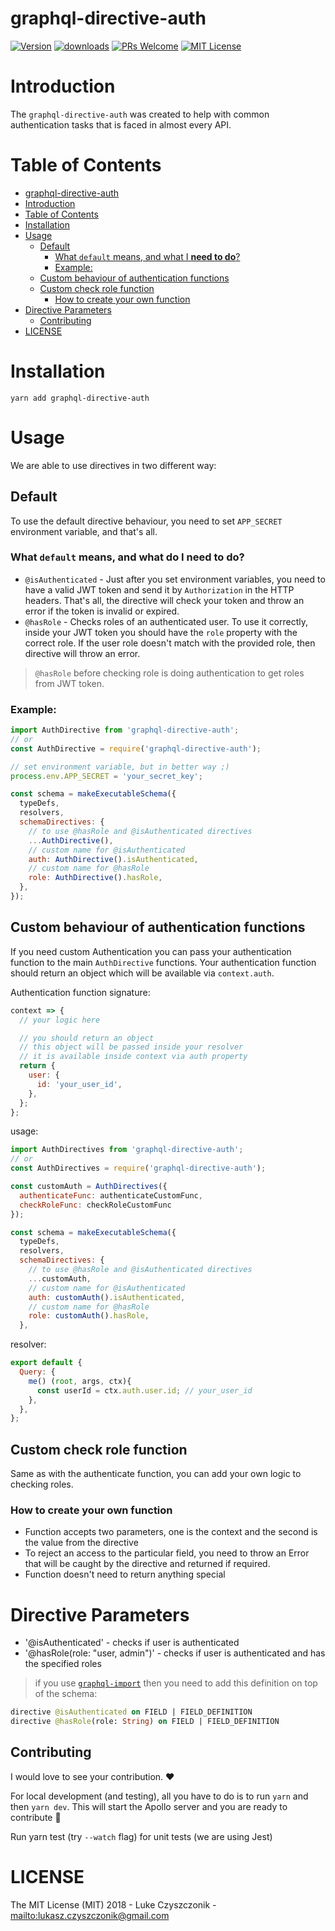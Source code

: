 # graphql-directive-auth

[![Version][version-badge]][package]
[![downloads][downloads-badge]][npmtrends]
[![PRs Welcome][prs-badge]][prs]
[![MIT License][license-badge]][build]

# Introduction

The `graphql-directive-auth` was created to help with common authentication tasks that is faced in almost every API.

# Table of Contents

- [graphql-directive-auth](#graphql-directive-auth)
- [Introduction](#introduction)
- [Table of Contents](#table-of-contents)
- [Installation](#installation)
- [Usage](#usage)
  - [Default](#default)
    - [What `default` means, and what I **need to do**?](#what-default-means-and-what-i-need-to-do)
    - [Example:](#example)
  - [Custom behaviour of authentication functions](#custom-behaviour-of-authentication-functions)
  - [Custom check role function](#custom-check-role-function)
    - [How to create your own function](#how-to-create-your-own-function)
- [Directive Parameters](#directive-parameters)
  - [Contributing](#contributing)
- [LICENSE](#license)

# Installation

```
yarn add graphql-directive-auth
```

# Usage

We are able to use directives in two different way:

## Default

To use the default directive behaviour, you need to set `APP_SECRET` environment variable, and that's all.

### What `default` means, and what do I **need to do**?

- `@isAuthenticated` - Just after you set environment variables, you need to have a valid JWT token and send it by `Authorization` in the HTTP headers. That's all, the directive will check your token and throw an error if the token is invalid or expired.
- `@hasRole` - Checks roles of an authenticated user. To use it correctly, inside your JWT token you should have the `role` property with the correct role. If the user role doesn't match with the provided role, then directive will throw an error.

> `@hasRole` before checking role is doing authentication to get roles from JWT token.

### Example:

```js
import AuthDirective from 'graphql-directive-auth';
// or
const AuthDirective = require('graphql-directive-auth');

// set environment variable, but in better way ;)
process.env.APP_SECRET = 'your_secret_key';

const schema = makeExecutableSchema({
  typeDefs,
  resolvers,
  schemaDirectives: {
    // to use @hasRole and @isAuthenticated directives
    ...AuthDirective(),
    // custom name for @isAuthenticated
    auth: AuthDirective().isAuthenticated,
    // custom name for @hasRole
    role: AuthDirective().hasRole,
  },
});
```

## Custom behaviour of authentication functions

If you need custom Authentication you can pass your authentication function to the main `AuthDirective` functions. Your authentication function should return an object which will be available via `context.auth`.

Authentication function signature:

```js
context => {
  // your logic here

  // you should return an object
  // this object will be passed inside your resolver
  // it is available inside context via auth property
  return {
    user: {
      id: 'your_user_id',
    },
  };
};
```

usage:

```js
import AuthDirectives from 'graphql-directive-auth';
// or
const AuthDirectives = require('graphql-directive-auth');

const customAuth = AuthDirectives({
  authenticateFunc: authenticateCustomFunc,
  checkRoleFunc: checkRoleCustomFunc
});

const schema = makeExecutableSchema({
  typeDefs,
  resolvers,
  schemaDirectives: {
    // to use @hasRole and @isAuthenticated directives
    ...customAuth,
    // custom name for @isAuthenticated
    auth: customAuth().isAuthenticated,
    // custom name for @hasRole
    role: customAuth().hasRole,
  },
```

resolver:

```js
export default {
  Query: {
    me() (root, args, ctx){
      const userId = ctx.auth.user.id; // your_user_id
    },
  },
};
```

## Custom check role function

Same as with the authenticate function, you can add your own logic to checking roles.

### How to create your own function

- Function accepts two parameters, one is the context and the second is the value from the directive
- To reject an access to the particular field, you need to throw an Error that will be caught by the directive and returned if required.
- Function doesn't need to return anything special

# Directive Parameters

- '@isAuthenticated' - checks if user is authenticated
- '@hasRole(role: "user, admin")' - checks if user is authenticated and has the specified roles

> if you use [`graphql-import`](https://github.com/prismagraphql/graphql-import) then you need to add this definition on top of the schema:

```graphql
directive @isAuthenticated on FIELD | FIELD_DEFINITION
directive @hasRole(role: String) on FIELD | FIELD_DEFINITION
```

## Contributing

I would love to see your contribution. ❤️

For local development (and testing), all you have to do is to run `yarn` and then `yarn dev`. This will start the Apollo server and you are ready to contribute :tada:

Run yarn test (try `--watch` flag) for unit tests (we are using Jest)

# LICENSE

The MIT License (MIT) 2018 - Luke Czyszczonik - <mailto:lukasz.czyszczonik@gmail.com>

[npm]: https://www.npmjs.com/
[node]: https://nodejs.org
[build-badge]: https://img.shields.io/travis/graphql-community/graphql-directive-auth.svg?style=flat-square
[build]: https://travis-ci.org/graphql-community/graphql-directive-auth
[coverage-badge]: https://img.shields.io/codecov/c/github/graphql-community/graphql-directive-auth.svg?style=flat-square
[coverage]: https://codecov.io/github/graphql-community/graphql-directive-auth
[version-badge]: https://img.shields.io/npm/v/graphql-directive-auth.svg?style=flat-square
[package]: https://www.npmjs.com/package/graphql-directive-auth
[downloads-badge]: https://img.shields.io/npm/dm/graphql-directive-auth.svg?style=flat-square
[npmtrends]: http://www.npmtrends.com/graphql-directive-auth
[license-badge]: https://img.shields.io/npm/l/graphql-directive-auth.svg?style=flat-square
[license]: https://github.com/graphql-community/graphql-directive-auth/blob/master/LICENSE
[prs-badge]: https://img.shields.io/badge/PRs-welcome-brightgreen.svg?style=flat-square
[prs]: http://makeapullrequest.com
[donate-badge]: https://img.shields.io/badge/$-support-green.svg?style=flat-square
[coc-badge]: https://img.shields.io/badge/code%20of-conduct-ff69b4.svg?style=flat-square
[coc]: https://github.com/graphql-community/graphql-directive-auth/blob/master/CODE_OF_CONDUCT.md

